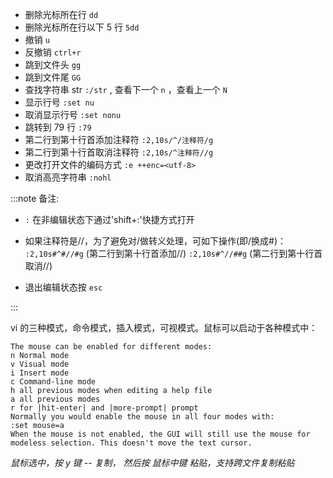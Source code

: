 - 删除光标所在行 `dd`
- 删除光标所在行以下 5 行 `5dd`
- 撤销 `u`
- 反撤销 `ctrl+r`
- 跳到文件头 `gg`
- 跳到文件尾 `GG`
- 查找字符串 str `:/str` , 查看下一个 `n` ，查看上一个 `N`
- 显示行号 `:set nu`
- 取消显示行号 `:set nonu`
- 跳转到 79 行 `:79`
- 第二行到第十行首添加注释符 `:2,10s/^/注释符/g`
- 第二行到第十行首取消注释符 `:2,10s/^注释符//g`
- 更改打开文件的编码方式 `:e ++enc=<utf-8>`
- 取消高亮字符串 `:nohl`

:::note 备注:

- `:` 在非编辑状态下通过'shift+:'快捷方式打开

- 如果注释符是//，为了避免对/做转义处理，可如下操作(即/换成#)： `:2,10s#^#//#g` (第二行到第十行首添加//) `:2,10s#^//##g` (第二行到第十行首取消//)

- 退出编辑状态按 `esc`

:::

vi 的三种模式，命令模式，插入模式，可视模式。鼠标可以启动于各种模式中：

```log
The mouse can be enabled for different modes:
n Normal mode
v Visual mode
i Insert mode
c Command-line mode
h all previous modes when editing a help file
a all previous modes
r for |hit-enter| and |more-prompt| prompt
Normally you would enable the mouse in all four modes with:
:set mouse=a
When the mouse is not enabled, the GUI will still use the mouse for
modeless selection. This doesn't move the text cursor.
```

_鼠标选中，按 y 键 -- 复制， 然后按 鼠标中键 粘贴，支持跨文件复制粘贴_
